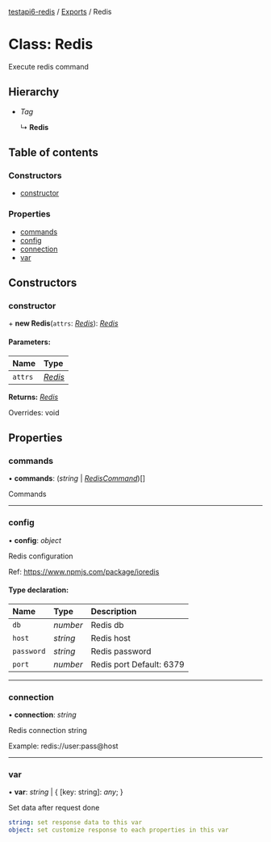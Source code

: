 [testapi6-redis](../README.md) / [Exports](../modules.md) / Redis

# Class: Redis

Execute redis command

## Hierarchy

* *Tag*

  ↳ **Redis**

## Table of contents

### Constructors

- [constructor](redis.md#constructor)

### Properties

- [commands](redis.md#commands)
- [config](redis.md#config)
- [connection](redis.md#connection)
- [var](redis.md#var)

## Constructors

### constructor

\+ **new Redis**(`attrs`: [*Redis*](redis.md)): [*Redis*](redis.md)

#### Parameters:

Name | Type |
:------ | :------ |
`attrs` | [*Redis*](redis.md) |

**Returns:** [*Redis*](redis.md)

Overrides: void

## Properties

### commands

• **commands**: (*string* \| [*RedisCommand*](rediscommand.md))[]

Commands

___

### config

• **config**: *object*

Redis configuration

Ref: https://www.npmjs.com/package/ioredis

#### Type declaration:

Name | Type | Description |
:------ | :------ | :------ |
`db` | *number* | Redis db   |
`host` | *string* | Redis host   |
`password` | *string* | Redis password   |
`port` | *number* | Redis port  Default: 6379    |

___

### connection

• **connection**: *string*

Redis connection string

Example: redis://user:pass@host

___

### var

• **var**: *string* \| { [key: string]: *any*;  }

Set data after request done

```yaml
string: set response data to this var
object: set customize response to each properties in this var
```
